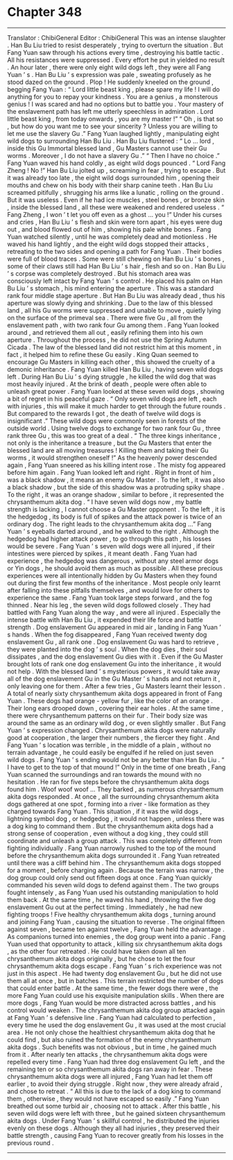 
# Chapter 348


---

Translator : ChibiGeneral Editor : ChibiGeneral
This was an intense slaughter .
Han Bu Liu tried to resist desperately , trying to overturn the situation . But Fang Yuan saw through his actions every time , destroying his battle tactic . All his resistances were suppressed . Every effort he put in yielded no result .
An hour later , there were only eight wild dogs left , they were all Fang Yuan ’ s .
Han Bu Liu ’ s expression was pale , sweating profusely as he stood dazed on the ground .
Plop !
He suddenly kneeled on the ground , begging Fang Yuan : “ Lord little beast king , please spare my life ! I will do anything for you to repay your kindness . You are a genius , a monsterous genius ! I was scared and had no options but to battle you . Your mastery of the enslavement path has left me utterly speechless in admiration . Lord little beast king , from today onwards , you are my master !”
“ Oh , is that so , but how do you want me to see your sincerity ? Unless you are willing to let me use the slavery Gu .” Fang Yuan laughed lightly , manipulating eight wild dogs to surrounding Han Bu Liu .
Han Bu Liu flustered : “ Lo … lord , inside this Gu Immortal blessed land , Gu Masters cannot use their Gu worms . Moreover , I do not have a slavery Gu .”
“ Then I have no choice .” Fang Yuan waved his hand coldly , as eight wild dogs pounced .
“ Lord Fang Zheng ! No !” Han Bu Liu jolted up , screaming in fear , trying to escape .
But it was already too late , the eight wild dogs surrounded him , opening their mouths and chew on his body with their sharp canine teeth .
Han Bu Liu screamed pitifully , shrugging his arms like a lunatic , rolling on the ground .
But it was useless .
Even if he had ice muscles , steel bones , or bronze skin , inside the blessed land , all these were weakened and rendered useless .
“ Fang Zheng , I won ’ t let you off even as a ghost … you !”
Under his curses and cries , Han Bu Liu ’ s flesh and skin were torn apart , his eyes were dug out , and blood flowed out of him , showing his pale white bones .
Fang Yuan watched silently , until he was completely dead and motionless .
He waved his hand lightly , and the eight wild dogs stopped their attacks , retreating to the two sides and opening a path for Fang Yuan .
Their bodies were full of blood traces . Some were still chewing on Han Bu Liu ’ s bones , some of their claws still had Han Bu Liu ’ s hair , flesh and so on .
Han Bu Liu ’ s corpse was completely destroyed .
But his stomach area was consciously left intact by Fang Yuan ’ s control .
He placed his palm on Han Bu Liu ’ s stomach , his mind entering the aperture .
This was a standard rank four middle stage aperture .
But Han Bu Liu was already dead , thus his aperture was slowly dying and shrinking .
Due to the law of this blessed land , all his Gu worms were suppressed and unable to move , quietly lying on the surface of the primeval sea .
There were five Gu , all from the enslavement path , with two rank four Gu among them .
Fang Yuan looked around , and retrieved them all out , easily refining them into his own aperture .
Throughout the process , he did not use the Spring Autumn Cicada .
The law of the blessed land did not restrict him at this moment , in fact , it helped him to refine these Gu easily .
King Quan seemed to encourage Gu Masters in killing each other , this showed the cruelty of a demonic inheritance .
Fang Yuan killed Han Bu Liu , having seven wild dogs left .
During Han Bu Liu ’ s dying struggle , he killed the wild dog that was most heavily injured .
At the brink of death , people were often able to unleash great power .
Fang Yuan looked at these seven wild dogs , showing a bit of regret in his peaceful gaze .
“ Only seven wild dogs are left , each with injuries , this will make it much harder to get through the future rounds . But compared to the rewards I got , the death of twelve wild dogs is insignificant .”
These wild dogs were commonly seen in forests of the outside world .
Using twelve dogs to exchange for two rank four Gu , three rank three Gu , this was too great of a deal .
“ The three kings inheritance , not only is the inheritance a treasure , but the Gu Masters that enter the blessed land are all moving treasures ! Killing them and taking their Gu worms , it would strengthen oneself !” As the heavenly power descended again , Fang Yuan sneered as his killing intent rose .
The misty fog appeared before him again .
Fang Yuan looked left and right .
Right in front of him , was a black shadow , it means an enemy Gu Master .
To the left , it was also a black shadow , but the side of this shadow was a protruding spiky shape .
To the right , it was an orange shadow , similar to before , it represented the chrysanthemum akita dog .
“ I have seven wild dogs now , my battle strength is lacking , I cannot choose a Gu Master opponent . To the left , it is the hedgedog , its body is full of spikes and the attack power is twice of an ordinary dog . The right leads to the chrysanthemum akita dog …”
Fang Yuan ’ s eyeballs darted around , and he walked to the right .
Although the hedgedog had higher attack power , to go through this path , his losses would be severe . Fang Yuan ’ s seven wild dogs were all injured , if their intestines were pierced by spikes , it meant death .
Fang Yuan had experience , the hedgedog was dangerous , without any steel armor dogs or Yin dogs , he should avoid them as much as possible .
All these precious experiences were all intentionally hidden by Gu Masters when they found out during the first few months of the inheritance . Most people only learnt after falling into these pitfalls themselves , and would love for others to experience the same .
Fang Yuan took large steps forward , and the fog thinned .
Near his leg , the seven wild dogs followed closely .
They had battled with Fang Yuan along the way , and were all injured . Especially the intense battle with Han Bu Liu , it expended their life force and battle strength .
Dog enslavement Gu appeared in mid air , landing in Fang Yuan ’ s hands .
When the fog disappeared , Fang Yuan received twenty dog enslavement Gu , all rank one .
Dog enslavement Gu was hard to retrieve , they were planted into the dog ’ s soul . When the dog dies , their soul dissipates , and the dog enslavement Gu dies with it .
Even if the Gu Master brought lots of rank one dog enslavement Gu into the inheritance , it would not help .
With the blessed land ’ s mysterious powers , it would take away all of the dog enslavement Gu in the Gu Master ’ s hands and not return it , only leaving one for them .
After a few tries , Gu Masters learnt their lesson .
A total of nearly sixty chrysanthemum akita dogs appeared in front of Fang Yuan .
These dogs had orange - yellow fur , like the color of an orange . Their long ears drooped down , covering their ear holes . At the same time , there were chrysanthemum patterns on their fur .
Their body size was around the same as an ordinary wild dog , or even slightly smaller .
But Fang Yuan ’ s expression changed .
Chrysanthemum akita dogs were naturally good at cooperation , the larger their numbers , the fiercer they fight . And Fang Yuan ’ s location was terrible , in the middle of a plain , without no terrain advantage , he could easily be engulfed if he relied on just seven wild dogs . Fang Yuan ’ s ending would not be any better than Han Bu Liu .
“ I have to get to the top of that mound !” Only in the time of one breath , Fang Yuan scanned the surroundings and ran towards the mound with no hesitation .
He ran for five steps before the chrysanthemum akita dogs found him .
Woof woof woof …
They barked , as numerous chrysanthemum akita dogs responded .
At once , all the surrounding chrysanthemum akita dogs gathered at one spot , forming into a river - like formation as they charged towards Fang Yuan .
This situation , if it was the wild dogs , lightning symbol dog , or hedgedog , it would not happen , unless there was a dog king to command them .
But the chrysanthemum akita dogs had a strong sense of cooperation , even without a dog king , they could still coordinate and unleash a group attack .
This was completely different from fighting individually .
Fang Yuan narrowly rushed to the top of the mound before the chrysanthemum akita dogs surrounded it .
Fang Yuan retreated until there was a cliff behind him .
The chrysanthemum akita dogs stopped for a moment , before charging again .
Because the terrain was narrow , the dog group could only send out fifteen dogs at once .
Fang Yuan quickly commanded his seven wild dogs to defend against them .
The two groups fought intensely , as Fang Yuan used his outstanding manipulation to hold them back .
At the same time , he waved his hand , throwing the five dog enslavement Gu out at the perfect timing .
Immediately , he had new fighting troops ! Five healthy chrysanthemum akita dogs , turning around and joining Fang Yuan , causing the situation to reverse .
The original fifteen against seven , became ten against twelve , Fang Yuan held the advantage .
As companions turned into enemies , the dog group went into a panic . Fang Yuan used that opportunity to attack , killing six chrysanthemum akita dogs , as the other four retreated .
He could have taken down all ten chrysanthemum akita dogs originally , but he chose to let the four chrysanthemum akita dogs escape .
Fang Yuan ’ s rich experience was not just in this aspect .
He had twenty dog enslavement Gu , but he did not use them all at once , but in batches .
This terrain restricted the number of dogs that could enter battle . At the same time , the fewer dogs there were , the more Fang Yuan could use his exquisite manipulation skills .
When there are more dogs , Fang Yuan would be more distracted across battles , and his control would weaken .
The chrysanthemum akita dog group attacked again at Fang Yuan ’ s defensive line .
Fang Yuan had calculated to perfection , every time he used the dog enslavement Gu , it was used at the most crucial area . He not only chose the healthiest chrysanthemum akita dog that he could find , but also ruined the formation of the enemy chrysanthemum akita dogs .
Such benefits was not obvious , but in time , he gained much from it .
After nearly ten attacks , the chrysanthemum akita dogs were repelled every time .
Fang Yuan had three dog enslavement Gu left , and the remaining ten or so chrysanthemum akita dogs ran away in fear .
These chrysanthemum akita dogs were all injured , Fang Yuan had let them off earlier , to avoid their dying struggle .
Right now , they were already afraid , and chose to retreat .
“ All this is due to the lack of a dog king to command them , otherwise , they would not have escaped so easily .” Fang Yuan breathed out some turbid air , choosing not to attack .
After this battle , his seven wild dogs were left with three , but he gained sixteen chrysanthemum akita dogs .
Under Fang Yuan ’ s skillful control , he distributed the injuries evenly on these dogs . Although they all had injuries , they preserved their battle strength , causing Fang Yuan to recover greatly from his losses in the previous round .

---

